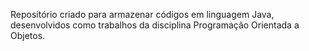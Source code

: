 Repositório criado para armazenar códigos em linguagem Java, desenvolvidos como trabalhos da disciplina Programação Orientada a Objetos.
